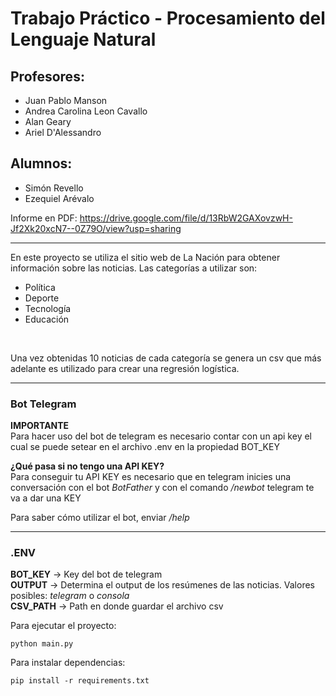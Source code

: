 # Trabajo Práctico - Procesamiento del Lenguaje Natural
## Profesores:
* Juan Pablo Manson
* Andrea Carolina Leon Cavallo
* Alan Geary
* Ariel D'Alessandro
## Alumnos:
* Simón Revello
* Ezequiel Arévalo

Informe en PDF: https://drive.google.com/file/d/13RbW2GAXovzwH-Jf2Xk20xcN7--0Z79O/view?usp=sharing

---
En este proyecto se utiliza el sitio web de La Nación para obtener información sobre las noticias. Las categorías a utilizar son:
* Política
* Deporte
* Tecnología
* Educación
<br>

Una vez obtenidas 10 noticias de cada categoría se genera un csv que más adelante es utilizado para crear una regresión logística.

----

### Bot Telegram
**IMPORTANTE** <br>
Para hacer uso del bot de telegram es necesario contar con un api key el cual se puede setear en el archivo .env en la propiedad BOT_KEY

**¿Qué pasa si no tengo una API KEY?** <br>
Para conseguir tu API KEY es necesario que en telegram inicies una conversación con el bot *BotFather* y con el comando */newbot* telegram te va a dar una KEY

Para saber cómo utilizar el bot, enviar */help*

----
### .ENV
**BOT_KEY** -> Key del bot de telegram <br>
**OUTPUT** -> Determina el output de los resúmenes de las noticias. Valores posibles: *telegram* o *consola* <br>
**CSV_PATH** -> Path en donde guardar el archivo csv

Para ejecutar el proyecto: 
```
python main.py
```
Para instalar dependencias:
```
pip install -r requirements.txt
```